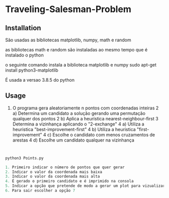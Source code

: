# Traveling-Salesman-Problem

## Installation

São usadas as bibliotecas matplotlib, numpy, math e random

as bibliotecas math e random são instaladas ao mesmo tempo que é instalado o python

o seguinte comando instala a biblioteca matplotlib e numpy
    sudo apt-get install python3-matplotlib

É usada a versao 3.8.5 do python

## Usage

1. O programa gera aleatoriamente n pontos com coordenadas inteiras
2 a) Determina um candidato a solução gerando uma permutação qualquer dos pontos
2 b) Aplica a heurística nearest-neighbour-first 
3 Determina a vizinhança aplicando o "2-exchange"
4 a) Utiliza a heuristica "best-improvement-first"
4 b) Utiliza a heuristica "first-improvement"
4 c) Escolhe o candidato com menos cruzamentos de arestas
4 d) Escolhe um candidato qualquer na vizinhança

```python


python3 Points.py

1. Primeiro indicar o número de pontos que quer gerar
2. Indicar o valor da coordenada mais baixa
3. Indicar o valor da coordenada mais alta
4. É gerado o primeiro candidato e é imprimido na consola
5. Indicar a opção que pretende de modo a gerar um plot para vizualizar o candidato
6. Para sair escolher a opção 7

